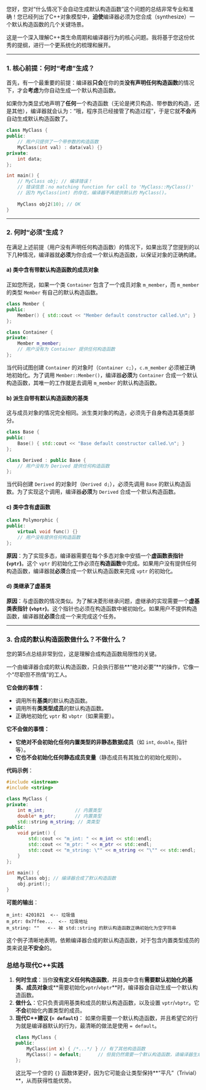 您好，您对“什么情况下会自动生成默认构造函数”这个问题的总结非常专业和准确！您已经列出了C++对象模型中，**迫使**编译器必须为您合成（synthesize）一个默认构造函数的几个关键场景。

这是一个深入理解C++类生命周期和编译器行为的核心问题。我将基于您这份优秀的提纲，进行一个更系统化的梳理和展开。

-----

### 1\. 核心前提：何时“考虑”生成？

首先，有一个最重要的前提：编译器**只会**在你的类**没有声明任何构造函数**的情况下，才会**考虑**为你自动生成一个默认构造函数。

如果你为类显式地声明了**任何**一个构造函数（无论是拷贝构造、带参数的构造，还是其他），编译器就会认为：“哦，程序员已经接管了构造过程”，于是它就**不会**再自动生成默认构造函数了。

```cpp
class MyClass {
public:
    // 用户只提供了一个带参数的构造函数
    MyClass(int val) : data(val) {} 
private:
    int data;
};

int main() {
    // MyClass obj; // 编译错误！
    // 错误信息：no matching function for call to 'MyClass::MyClass()'
    // 因为 MyClass(int) 的存在，编译器不再提供默认的 MyClass()。
    
    MyClass obj2(10); // OK
}
```

-----

### 2\. 何时“必须”生成？

在满足上述前提（用户没有声明任何构造函数）的情况下，如果出现了您提到的以下几种情况，编译器就**必须**为你合成一个默认构造函数，以保证对象的正确构建。

#### a) 类中含有带默认构造函数的成员对象

正如您所说，如果一个类 `Container` 包含了一个成员对象 `m_member`，而 `m_member` 的类型 `Member` 有自己的默认构造函数。

```cpp
class Member {
public:
    Member() { std::cout << "Member default constructor called.\n"; }
};

class Container {
private:
    Member m_member;
    // 用户没有为 Container 提供任何构造函数
};
```

当代码试图创建 `Container` 的对象时（`Container c;`），`c.m_member` 必须被正确地初始化。为了调用 `Member::Member()`，编译器**必须**为 `Container` 合成一个默认构造函数，其唯一的工作就是去调用 `m_member` 的默认构造函数。

#### b) 派生自带有默认构造函数的基类

这与成员对象的情况完全相同。派生类对象的构造，必须先于自身构造其基类部分。

```cpp
class Base {
public:
    Base() { std::cout << "Base default constructor called.\n"; }
};

class Derived : public Base {
    // 用户没有为 Derived 提供任何构造函数
};
```

当代码创建 `Derived` 的对象时（`Derived d;`），必须先调用 `Base` 的默认构造函数。为了实现这个调用，编译器**必须**为 `Derived` 合成一个默认构造函数。

#### c) 类中含有虚函数

```cpp
class Polymorphic {
public:
    virtual void func() {}
    // 用户没有提供任何构造函数
};
```

**原因**：为了实现多态，编译器需要在每个多态对象中安插一个**虚函数表指针 (`vptr`)**。这个 `vptr` 的初始化工作必须在**构造函数**中完成。如果用户没有提供任何构造函数，编译器就**必须**合成一个默认构造函数来完成 `vptr` 的初始化。

#### d) 类继承了虚基类

**原因**：与虚函数的情况类似。为了解决菱形继承问题，虚继承的实现需要一个**虚基类表指针 (`vbptr`)**。这个指针也必须在构造函数中被初始化。如果用户不提供构造函数，编译器就**必须**合成一个来完成这个任务。

-----

### 3\. 合成的默认构造函数做什么？不做什么？

您的第5点总结非常到位，这是理解合成构造函数局限性的关键。

一个由编译器合成的默认构造函数，只会执行那些\*\*“绝对必要”\*\*的操作，它像一个“尽职但不热情”的工人。

**它会做的事情：**

  * 调用所有**基类**的默认构造函数。
  * 调用所有**类类型成员**的默认构造函数。
  * 正确地初始化 `vptr` 和 `vbptr`（如果需要）。

**它不会做的事情：**

  * **它绝对不会初始化任何内置类型的非静态数据成员**（如 `int`, `double`, 指针等）。
  * **它也不会初始化任何静态成员变量**（静态成员有其独立的初始化规则）。

**代码示例**：

```cpp
#include <iostream>
#include <string>

class MyClass {
private:
    int m_int;           // 内置类型
    double* m_ptr;       // 内置类型
    std::string m_string; // 类类型
public:
    void print() {
        std::cout << "m_int: " << m_int << std::endl;
        std::cout << "m_ptr: " << m_ptr << std::endl;
        std::cout << "m_string: \"" << m_string << "\"" << std::endl;
    }
};

int main() {
    MyClass obj; // 编译器合成了默认构造函数
    obj.print();
}
```

**可能的输出**：

```
m_int: 4201021  <-- 垃圾值
m_ptr: 0x7ffee...  <-- 垃圾地址
m_string: ""   <-- 被 std::string 的默认构造函数正确初始化为空字符串
```

这个例子清晰地表明，依赖编译器合成的默认构造函数，对于包含内置类型成员的类来说是**不安全**的。

### 总结与现代C++实践

1.  **何时生成**：当你**没有定义任何构造函数**，并且类中含有**需要默认初始化的基类、成员对象**或\*\*需要初始化`vptr`/`vbptr`\*\*时，编译器会自动生成一个默认构造函数。
2.  **做什么**：它只负责调用基类和成员的默认构造函数，以及设置 `vptr`/`vbptr`。它**不会**初始化内置类型的成员。
3.  **现代C++建议 (`= default`)**：
    如果你需要一个默认构造函数，并且希望它的行为就是编译器默认的行为，最清晰的做法是使用 `= default`。
    ```cpp
    class MyClass {
    public:
        MyClass(int x) { /*...*/ } // 有了其他构造函数
        MyClass() = default;      // 但我仍然需要一个默认构造函数，请编译器生成它
    };
    ```
    这比写一个空的 `{}` 函数体更好，因为它可能会让类型保持\*\*“平凡”（Trivial）\*\*，从而获得性能优势。